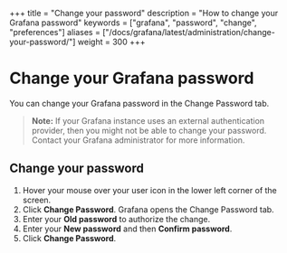 +++
title = "Change your password"
description = "How to change your Grafana password"
keywords = ["grafana", "password", "change", "preferences"]
aliases = ["/docs/grafana/latest/administration/change-your-password/"]
weight = 300
+++

# Change your Grafana password

You can change your Grafana password in the Change Password tab.

> **Note:** If your Grafana instance uses an external authentication provider, then you might not be able to change your password. Contact your Grafana administrator for more information.

## Change your password

1. Hover your mouse over your user icon in the lower left corner of the screen.
1. Click **Change Password**. Grafana opens the Change Password tab.
1. Enter your **Old password** to authorize the change.
1. Enter your **New password** and then **Confirm password**.
1. Click **Change Password**.
